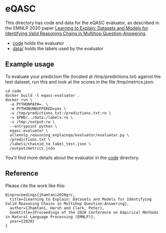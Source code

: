 # eQASC

This directory has code and data for the eQASC evaluator, as described in the EMNLP 2020 paper [Learning to Explain: Datasets and Models for Identifying Valid Reasoning Chains in Multihop Question-Answering](https://www.semanticscholar.org/paper/Learning-to-Explain%3A-Datasets-and-Models-for-Valid-Jhamtani-Clark/ebaebfefec9d5c21a4559a1a038743bd437d2f01).

* [code](code/) holds the evaluator
* [data/](data/) holds the labels used by the evaluator

## Example usage

To evaluate your prediction file (located at /tmp/predictions.txt) against the
test dataset, run this and look at the scores in the file /tmp/metrics.json:

```
cd code
docker build -t eqasc-evaluator .
docker run \
  -e PYTHONPATH=. \
  -e PYTHONUNBUFFERED=yes \
  -v /tmp/predictions.txt:/predictions.txt:ro \
  -v $PWD/../data:/labels:ro \
  -v /tmp:/output:rw \
  --entrypoint python \
  eqasc-evaluator \
  allennlp_reasoning_explainqa/evaluator/evaluator.py \
  /predictions.txt \
  /labels/chainid_to_label_test.json \
  /output/metrics.json
```

You'll find more details about the evaluator in the [code](code/) directory.

## Reference

Please cite the work like this:

```
@inproceedings{jhamtani2020grc,
  title={Learning to Explain: Datasets and Models for Identifying Valid Reasoning Chains in Multihop Question-Answering},
  author={Jhamtani, Harsh and Clark, Peter},
  booktitle={Proceedings of the 2020 Conference on Empirical Methods in Natural Language Processing (EMNLP)},
  year={2020}
}
```
